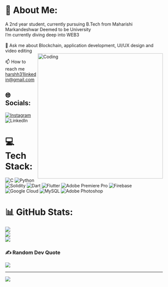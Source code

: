# 💫 About Me:
A 2nd year student, currently pursuing B.Tech from Maharishi Markandeshwar Deemed to be University<br>
I’m currently diving deep into WEB3<br><br>💬 Ask me about Blockchain, application development, UI/UX design and video editing<br>
<img align="right" alt="Coding" width="400" src="https://cdn.sanity.io/images/bj34pdbp/migration/d5ee6d65f086d25debf43d55e034d7184d545451-2048x1152.jpg">
<br>📫 How to reach me harshh31linkedin@gmail.com<br>

## 🌐 Socials:
[![Instagram](https://img.shields.io/badge/Instagram-%23E4405F.svg?logo=Instagram&logoColor=white)](https://instagram.com/_.harsh.10_) ![LinkedIn](https://img.shields.io/badge/LinkedIn-%230077B5.svg?logo=linkedin&logoColor=white)

# 💻 Tech Stack:
![C](https://img.shields.io/badge/c-%2300599C.svg?style=for-the-badge&logo=c&logoColor=white) ![Python](https://img.shields.io/badge/python-3670A0?style=for-the-badge&logo=python&logoColor=ffdd54) ![Solidity](https://img.shields.io/badge/Solidity-%23363636.svg?style=for-the-badge&logo=solidity&logoColor=white) ![Dart](https://img.shields.io/badge/dart-%230175C2.svg?style=for-the-badge&logo=dart&logoColor=white) ![Flutter](https://img.shields.io/badge/Flutter-%2302569B.svg?style=for-the-badge&logo=Flutter&logoColor=white) ![Adobe Premiere Pro](https://img.shields.io/badge/Adobe%20Premiere%20Pro-9999FF.svg?style=for-the-badge&logo=Adobe%20Premiere%20Pro&logoColor=white) ![Firebase](https://img.shields.io/badge/firebase-a08021?style=for-the-badge&logo=firebase&logoColor=ffcd34) ![Google Cloud](https://img.shields.io/badge/GoogleCloud-%234285F4.svg?style=for-the-badge&logo=google-cloud&logoColor=white) ![MySQL](https://img.shields.io/badge/mysql-4479A1.svg?style=for-the-badge&logo=mysql&logoColor=white) ![Adobe Photoshop](https://img.shields.io/badge/adobe%20photoshop-%2331A8FF.svg?style=for-the-badge&logo=adobe%20photoshop&logoColor=white)
# 📊 GitHub Stats:
![](https://github-readme-stats.vercel.app/api?username=HarshtheGeek&theme=midnight-purple&hide_border=true&include_all_commits=true&count_private=true)<br/>
![](https://github-readme-streak-stats.herokuapp.com/?user=HarshtheGeek&theme=midnight-purple&hide_border=true)<br/>
![](https://github-readme-stats.vercel.app/api/top-langs/?username=HarshtheGeek&theme=midnight-purple&hide_border=true&include_all_commits=true&count_private=true&layout=compact)

### ✍️ Random Dev Quote
![](https://quotes-github-readme.vercel.app/api?type=horizontal&theme=radical)

---
[![](https://visitcount.itsvg.in/api?id=HarshtheGeek&icon=5&color=12)](https://visitcount.itsvg.in)

<!-- Proudly created with GPRM ( https://gprm.itsvg.in ) -->
